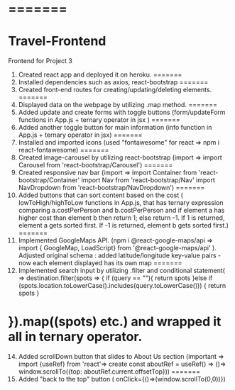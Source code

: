 

=======
=======
# Travel-Frontend
Frontend for Project 3

1. Created react app and deployed it on heroku.
=======
2. Installed dependencies such as axios, react-bootstrap
=======
4. Created front-end routes for creating/updating/deleting elements.
=======
5. Displayed data on the webpage by utilizing .map method.
=======
6. Added update and create forms with toggle buttons (form/updateForm functions in App.js + ternary operator in jsx ) 
=======
7. Added another toggle button for main information (info function in App.js + ternary operator in jsx)
=======
8. Installed and imported icons  (used "fontawesome" for react => npm i react-fontawesome)
=======
9. Created image-carousel by utilizing react-bootstrap (import  => import Carousel from 'react-bootstrap/Carousel') 
=======
10. Created responsive nav bar (import => 
import Container from 'react-bootstrap/Container'
import Nav from 'react-bootstrap/Nav'
import NavDropdown from 'react-bootstrap/NavDropdown')
=======
11. Added buttons that can sort content based on the cost ( lowToHigh/highToLow functions in App.js, that has ternary expression comparing a.costPerPerson  and b.costPerPerson and if element a has higher cost than element b then return 1; else return -1.
If 1 is returned, element a gets sorted first. If -1 is returned, element b gets sorted first.)
=======
12. Implemented GoogleMaps API. (npm i @react-google-maps/api => import { GoogleMap, LoadScript} from '@react-google-maps/api' ). Adjusted original schema : added latitude/longitude key-value pairs - now each element displayed has its own map
=======
13. Implemented search input by utilizing .filter and conditional statement( => destination.filter(spots => {
      if (query == ""){
        return spots
      }else if (spots.location.toLowerCase().includes(query.toLowerCase())) {
          return spots
        }
    
  }).map((spots) etc.)  and wrapped it all in ternary operator.
=======
14. Added scrollDown button that slides to About Us section (important => import {useRef} from 'react'=> create const aboutRef = useRef() => ()=>  window.scrollTo({top: aboutRef.current.offsetTop}))
=======
15. Added "back to the top" button ( onClick={()=>(window.scrollTo(0,0))})